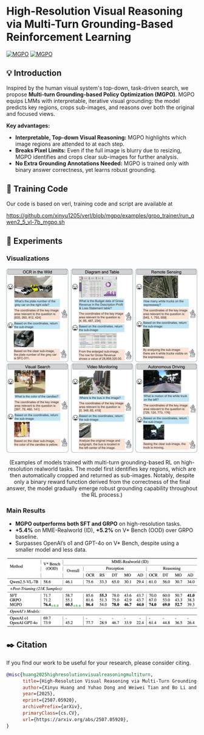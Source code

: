 # High-Resolution Visual Reasoning via Multi-Turn Grounding-Based Reinforcement Learning

[![MGPO](https://img.shields.io/badge/Paper-MGPO-red)](https://arxiv.org/abs/2507.05920) [![MGPO](https://img.shields.io/badge/Blog-MGPO-blue)](https://www.lmms-lab.com/posts/highres_visual_reasoning)


<!-- Authors: [Xinyu Huang](https://xinyu1205.github.io/), [Yuhao Dong](https://scholar.google.com/citations?user=kMui170AAAAJ&hl=zh-CN), Wei Li, Jinming Wu, Zihao Deng, [Bo Li](https://brianboli.com/), Zejun Ma -->


## 💡 Introduction

Inspired by the human visual system's top-down, task-driven search, we propose **Multi-turn Grounding-based Policy Optimization (MGPO)**. MGPO equips LMMs with interpretable, iterative visual grounding: the model predicts key regions, crops sub-images, and reasons over both the original and focused views.

**Key advantages:**
- **Interpretable, Top-down Visual Reasoning:** MGPO highlights which image regions are attended to at each step.
- **Breaks Pixel Limits:** Even if the full image is blurry due to resizing, MGPO identifies and crops clear sub-images for further analysis.
- **No Extra Grounding Annotations Needed:** MGPO is trained only with binary answer correctness, yet learns robust grounding.

## 🚀 Training Code

Our code is based on verl, training code and script are available at 

https://github.com/xinyu1205/verl/blob/mgpo/examples/grpo_trainer/run_qwen2_5_vl-7b_mgpo.sh



## 🧰 Experiments

### Visualizations
<p align="center">
  <img src="images/2.png" width="800">
</p>

<p align="center">
  (Examples of models trained with multi-turn grounding-based RL on high-resolution realworld tasks. The model first identifies key regions, which are then automatically cropped and returned as sub-images. Notably, despite only a binary reward function derived from the correctness of the final answer, the model gradually emerge robust grounding capability throughout the RL process.)
</p>


### Main Results

- **MGPO outperforms both SFT and GRPO** on high-resolution tasks.
- **+5.4%** on MME-Realworld (ID), **+5.2%** on V* Bench (OOD) over GRPO baseline.
- Surpasses OpenAI’s o1 and GPT-4o on V* Bench, despite using a smaller model and less data.

<p align="center">
  <img src="images/7.png" width="800">
</p>



## ✒️ Citation
If you find our work to be useful for your research, please consider citing.

```bibtex
@misc{huang2025highresolutionvisualreasoningmultiturn,
      title={High-Resolution Visual Reasoning via Multi-Turn Grounding-Based Reinforcement Learning}, 
      author={Xinyu Huang and Yuhao Dong and Weiwei Tian and Bo Li and Rui Feng and Ziwei Liu},
      year={2025},
      eprint={2507.05920},
      archivePrefix={arXiv},
      primaryClass={cs.CV},
      url={https://arxiv.org/abs/2507.05920}, 
}
```
